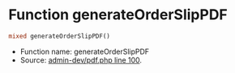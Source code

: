 Function generateOrderSlipPDF
===========================





```php
mixed generateOrderSlipPDF()
```

* Function name: generateOrderSlipPDF
* Source: [admin-dev/pdf.php line 100](https://github.com/PrestaShop/PrestaShop/blob/1.5.0.5/admin-dev/pdf.php#L100).

